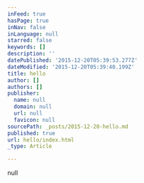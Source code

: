 ```yaml
---
inFeed: true
hasPage: true
inNav: false
inLanguage: null
starred: false
keywords: []
description: ''
datePublished: '2015-12-20T05:39:53.277Z'
dateModified: '2015-12-20T05:39:40.199Z'
title: hello
author: []
authors: []
publisher:
  name: null
  domain: null
  url: null
  favicon: null
sourcePath: _posts/2015-12-20-hello.md
published: true
url: hello/index.html
_type: Article

---
```

null